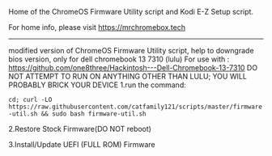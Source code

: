 Home of the ChromeOS Firmware Utility script and Kodi E-Z Setup script.

For home info, please visit https://mrchromebox.tech

--------------------------------------------------------------------------------------------------------------
modified version of ChromeOS Firmware Utility script, help to downgrade bios version, only for dell chromebook 13 7310 (lulu)
For use with : https://github.com/one8three/Hackintosh---Dell-Chromebook-13-7310
DO NOT ATTEMPT TO RUN ON ANYTHING OTHER THAN LULU; YOU WILL PROBABLY BRICK YOUR DEVICE
1.run the command:

```cd; curl -LO https://raw.githubusercontent.com/catfamily121/scripts/master/firmware-util.sh && sudo bash firmware-util.sh```

2.Restore Stock Firmware(DO NOT reboot)

3.Install/Update UEFI (FULL ROM) Firmware


